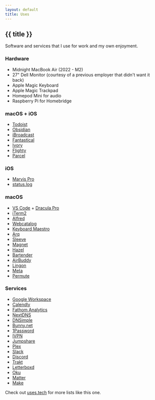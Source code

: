 ```yaml
---
layout: default
title: Uses
---
```


<h2
  class="m-0 text-xl font-black leading-tight tracking-normal dark:text-gray-200 md:text-2xl mb-2"
>
  {{ title }}
</h2>

Software and services that I use for work and my own enjoyment.

<h3 className="text-xl font-extrabold leading-9 tracking-tight text-gray-900 dark:text-gray-100 sm:text-2xl sm:leading-10 md:text-4xl md:leading-14">Hardware</h3>

- Midnight MacBook Air (2022 - M2)
- 27" Dell Monitor (courtesy of a previous employer that didn't want it back)
- Apple Magic Keyboard
- Apple Magic Trackpad
- Homepod Mini for audio
- Raspberry Pi for Homebridge

<h3 className="text-xl font-extrabold leading-9 tracking-tight text-gray-900 dark:text-gray-100 sm:text-2xl sm:leading-10 md:text-4xl md:leading-14">macOS + iOS</h3>

- [Todoist](https://todoist.com)
- [Obsidian](https://obsidian.md)
- [iBroadcast](https://ibroadcast.com)
- [Fantastical](https://flexibits.com/)
- [Ivory](https://tapbots.com/ivory)
- [Flighty](https://www.flightyapp.com)
- [Parcel](https://parcelapp.net)

<h3 className="text-xl font-extrabold leading-9 tracking-tight text-gray-900 dark:text-gray-100 sm:text-2xl sm:leading-10 md:text-4xl md:leading-14">iOS</h3>

- [Marvis Pro](https://apps.apple.com/app/marvis-pro/id1447768809)
- [status.log](https://apps.apple.com/ca/app/status-log/id6444921793)

<h3 className="text-xl font-extrabold leading-9 tracking-tight text-gray-900 dark:text-gray-100 sm:text-2xl sm:leading-10 md:text-4xl md:leading-14">macOS</h3>

- [VS Code](https://code.visualstudio.com) + [Dracula Pro](https://draculatheme.com/pro)
- [iTerm2](https://iterm2.com)
- [Alfred](https://alfredapp.com)
- [Webcatalog](https://webcatalog.io)
- [Keyboard Maestro](https://www.keyboardmaestro.com/)
- [Arq](https://www.arqbackup.com)
- [Sleeve](https://replay.software/sleeve)
- [Magnet](https://magnet.crowdcafe.com)
- [Hazel](https://www.noodlesoft.com)
- [Bartender](https://www.macbartender.com)
- [AirBuddy](https://v2.airbuddy.app)
- [Lingon](https://www.peterborgapps.com/lingon)
- [Meta](https://www.nightbirdsevolve.com/meta)
- [Permute](https://software.charliemonroe.net/permute)

<h3 className="text-xl font-extrabold leading-9 tracking-tight text-gray-900 dark:text-gray-100 sm:text-2xl sm:leading-10 md:text-4xl md:leading-14">Services</h3>

- <a href="https://referworkspace.app.goo.gl/7BYo" onclick="fathom.trackGoal('EWREAPNX', 0)">Google Workspace</a>
- [Calendly](https://calendly.com)
- <a href="https://usefathom.com/ref/EGXCON" onclick="fathom.trackGoal('EWREAPNX', 0)">Fathom Analytics</a>
- <a href="https://nextdns.io/?from=m56mt3z6" onclick="fathom.trackGoal('CG4FNTCN', 0)">NextDNS</a>
- <a href="https://dnsimple.com/r/3a7cbb9e15df8f" onclick="fathom.trackGoal('MFQVXQQ9', 0)">DNSimple</a>
- <a href="https://bunny.net?ref=3kd0m6d30v" onclick="fathom.trackGoal('EIQ2NE4V', 0)">Bunny.net</a>
- [1Password](https://1password.com)
- [IVPN](https://www.ivpn.net)
- [Jumpshare](https://jumpshare.com)
- [Plex](https://www.plex.tv)
- [Slack](http://slack.com)
- [Discord](http://discord.com)
- [Trakt](https://trakt.tv)
- [Letterboxd](https://letterboxd.com)
- [Oku](https://oku.club)
- [Matter](https://getmatter.com)
- [Make](https://make.com/en/)

Check out [uses.tech](https://uses.tech) for more lists like this one.

